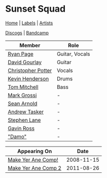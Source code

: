 # Sunset Squad

[Home](../index.md) | [Labels](../labels.md) | [Artists](../artists.md)

[Discogs](https://www.discogs.com/artist/2127785-Sunset-Squad-2) | [Bandcamp](https://sunsetsquad.bandcamp.com/)

| Member | Role |
|---|---|
| [Ryan Page](ryan-page.md) | Guitar, Vocals |
| [David Gourlay](david-gourlay.md) | Guitar |
| [Christopher Potter](christopher-potter.md) | Vocals |
| [Kevin Henderson](kevin-henderson.md) | Drums |
| [Tom Mitchell](tom-mitchell.md) | Bass |
| [Mark Grossi](mark-grossi.md) | - |
| [Sean Arnold](sean-arnold.md) | - |
| [Andrew Tasker](andrew-tasker.md) | - |
| [Stephen Lane](stephen-lane.md) | - |
| [Gavin Ross](gavin-ross.md) | - |
| ["Damo"](damo.md) | - |

| Appearing On | Date |
|---|---|
[Make Yer Ane Comp!](../releases/various-make-yer-ane-comp.md)  | 2008-11-15 |
[Make Yer Ane Comp 2](../releases/various-make-yer-ane-comp-2.md)  | 2011-08-26 |